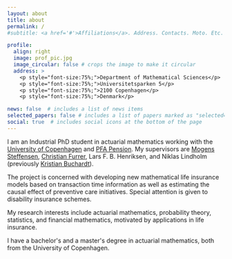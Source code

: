 ```yaml
---
layout: about
title: about
permalink: /
#subtitle: <a href='#'>Affiliations</a>. Address. Contacts. Moto. Etc.

profile:
  align: right
  image: prof_pic.jpg
  image_circular: false # crops the image to make it circular
  address: >
    <p style="font-size:75%;">Department of Mathematical Sciences</p>
    <p style="font-size:75%;">Universitetsparken 5</p>
    <p style="font-size:75%;">2100 Copenhagen</p>
    <p style="font-size:75%;">Denmark</p>

news: false  # includes a list of news items
selected_papers: false # includes a list of papers marked as "selected={true}"
social: true  # includes social icons at the bottom of the page
---
```


I am an Industrial PhD student in actuarial mathematics working with the [University of Copenhagen](https://www.math.ku.dk/english/) and [PFA Pension](https://pfa.dk/privat/). My supervisors are [Mogens Steffensen](https://sites.google.com/site/steffensenmogens/), [Christian Furrer](https://furrer.dk/christian/), Lars F. B. Henriksen, and Niklas Lindholm (previously [Kristian Buchardt](http://kristian.buchardt.net/)). 

The project is concerned with developing new mathematical life insurance models based on transaction time information as well as estimating the causal effect of preventive care initiatives. Special attention is given to disability insurance schemes.

My research interests include actuarial mathematics, probability theory, statistics, and financial mathematics, motivated by applications in life insurance. 

I have a bachelor's and a master's degree in actuarial mathematics, both from the University of Copenhagen.
